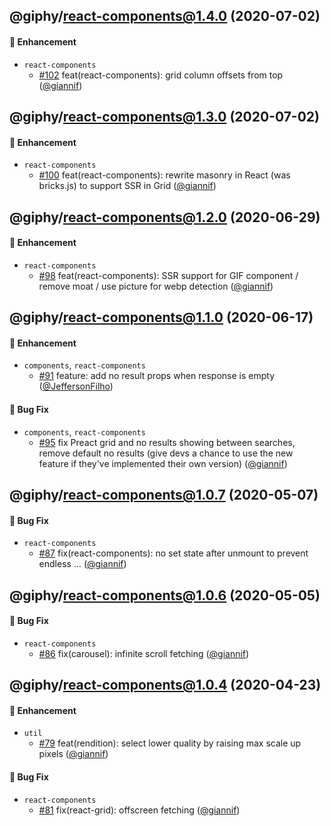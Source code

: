 ## @giphy/react-components@1.4.0 (2020-07-02)

#### :rocket: Enhancement

-   `react-components`
    -   [#102](https://github.com/Giphy/giphy-js/pull/102) feat(react-components): grid column offsets from top ([@giannif](https://github.com/giannif))

## @giphy/react-components@1.3.0 (2020-07-02)

#### :rocket: Enhancement

-   `react-components`
    -   [#100](https://github.com/Giphy/giphy-js/pull/100) feat(react-components): rewrite masonry in React (was bricks.js) to support SSR in Grid ([@giannif](https://github.com/giannif))

## @giphy/react-components@1.2.0 (2020-06-29)

#### :rocket: Enhancement

-   `react-components`
    -   [#98](https://github.com/Giphy/giphy-js/pull/100) feat(react-components): SSR support for GIF component / remove moat / use picture for webp detection ([@giannif](https://github.com/giannif))

## @giphy/react-components@1.1.0 (2020-06-17)

#### :rocket: Enhancement

-   `components`, `react-components`
    -   [#91](https://github.com/Giphy/giphy-js/pull/91) feature: add no result props when response is empty ([@JeffersonFilho](https://github.com/JeffersonFilho))

#### :bug: Bug Fix

-   `components`, `react-components`
    -   [#95](https://github.com/Giphy/giphy-js/pull/95) fix Preact grid and no results showing between searches, remove default no results (give devs a chance to use the new feature if they've implemented their own version) ([@giannif](https://github.com/giannif))

## @giphy/react-components@1.0.7 (2020-05-07)

#### :bug: Bug Fix

-   `react-components`
    -   [#87](https://github.com/Giphy/giphy-js/pull/87) fix(react-components): no set state after unmount to prevent endless … ([@giannif](https://github.com/giannif))

## @giphy/react-components@1.0.6 (2020-05-05)

#### :bug: Bug Fix

-   `react-components`
    -   [#86](https://github.com/Giphy/giphy-js/pull/86) fix(carousel): infinite scroll fetching ([@giannif](https://github.com/giannif))

## @giphy/react-components@1.0.4 (2020-04-23)

#### :rocket: Enhancement

-   `util`
    -   [#79](https://github.com/Giphy/giphy-js/pull/79) feat(rendition): select lower quality by raising max scale up pixels ([@giannif](https://github.com/giannif))

#### :bug: Bug Fix

-   `react-components`
    -   [#81](https://github.com/Giphy/giphy-js/pull/81) fix(react-grid): offscreen fetching ([@giannif](https://github.com/giannif))
